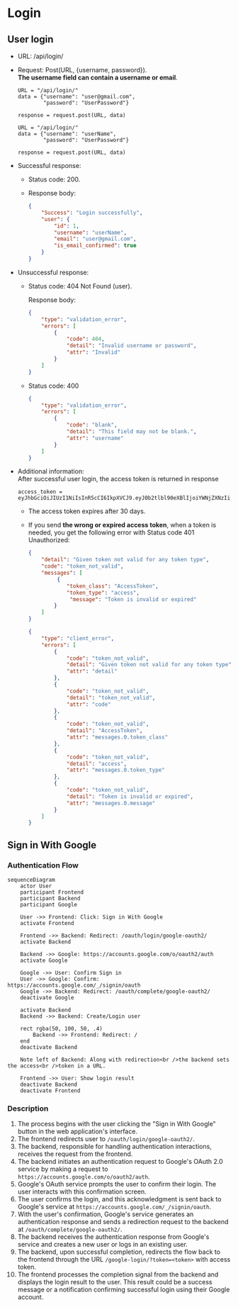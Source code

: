 # Login


## User login
-   URL: /api/login/
-   Request: Post(URL, {username, password}).  
    __The username field can contain a username or email__.

    ```
    URL = "/api/login/"
    data = {"username": "user@gmail.com",
            "password": "UserPassword"}

    response = request.post(URL, data)
    ```

    ```
    URL = "/api/login/"
    data = {"username": "userName",
            "password": "UserPassword"}

    response = request.post(URL, data)
    ```

-   Successful response:
    -   Status code: 200.
    -   Response body:

        ```json
        {
            "Success": "Login successfully",
            "user": {
                "id": 1,
                "username": "userName",
                "email": "user@gmail.com",
                "is_email_confirmed": true
            }
        }
        ```

-   Unsuccessful response:
    -   Status code: 404 Not Found (user).
    
        Response body:

        ```json
        {
            "type": "validation_error",
            "errors": [
                {
                    "code": 404,
                    "detail": "Invalid username or password",
                    "attr": "Invalid"
                }
            ]
        }
        ```
    
    -   Status code: 400

        ```json
        {
            "type": "validation_error",
            "errors": [
                {
                    "code": "blank",
                    "detail": "This field may not be blank.",
                    "attr": "username"
                }
            ]
        }
        ```

-   Additional information:  
    After successful user login, the access token is returned in response

    ```
    access_token = eyJhbGciOiJIUzI1NiIsInR5cCI6IkpXVCJ9.eyJ0b2tlbl90eXBlIjoiYWNjZXNzIiwiZXhwIjoxNjg5ODUyODEzLCJpYXQiOjE2ODk3NjY0MTMsImp0aSI6ImY1ZGZlY2NkM2FkNzQ5YTc4Zjg4OWIyNDhjNDBjYWJmIiwidXNlcl9pZCI6Mzl9.Rswt9Iss_WmtpSgV8hVi798NYv7Xz69r0Z1_BMnJ9pQ;
    ```

    -   The access token expires after 30 days.
    -   If you send __the wrong or expired access token__, when a token is needed, you get the following error with Status code 401 Unauthorized:

        ```json
        {
            "detail": "Given token not valid for any token type",
            "code": "token_not_valid",
            "messages": [
                 {
                    "token_class": "AccessToken",
                    "token_type": "access",
                     "message": "Token is invalid or expired"
                }
            ]
        }
        ```
        
        ```json
        {
            "type": "client_error",
            "errors": [
                {
                    "code": "token_not_valid",
                    "detail": "Given token not valid for any token type",
                    "attr": "detail"
                },
                {
                    "code": "token_not_valid",
                    "detail": "token_not_valid",
                    "attr": "code"
                },
                {
                    "code": "token_not_valid",
                    "detail": "AccessToken",
                    "attr": "messages.0.token_class"
                },
                {
                    "code": "token_not_valid",
                    "detail": "access",
                    "attr": "messages.0.token_type"
                },
                {
                    "code": "token_not_valid",
                    "detail": "Token is invalid or expired",
                    "attr": "messages.0.message"
                }
            ]
        }
        ```

## Sign in With Google

### Authentication Flow

```mermaid
sequenceDiagram
    actor User
    participant Frontend
    participant Backend
    participant Google

    User ->> Frontend: Click: Sign in With Google
    activate Frontend
    
    Frontend ->> Backend: Redirect: /oauth/login/google-oauth2/
    activate Backend

    Backend ->> Google: https://accounts.google.com/o/oauth2/auth
    activate Google

    Google ->> User: Confirm Sign in
    User ->> Google: Confirm: https://accounts.google.com/_/signin/oauth
    Google ->> Backend: Redirect: /oauth/complete/google-oauth2/
    deactivate Google

    activate Backend
    Backend ->> Backend: Create/Login user

    rect rgba(50, 100, 50, .4)
        Backend ->> Frontend: Redirect: /
    end
    deactivate Backend

    Note left of Backend: Along with redirection<br />the backend sets the access<br />token in a URL.

    Frontend ->> User: Show login result
    deactivate Backend
    deactivate Frontend
```

### Description

1.  The process begins with the user clicking the "Sign in With Google" button in the web application's interface.
2.  The frontend redirects user to `/oauth/login/google-oauth2/`.
3.  The backend, responsible for handling authentication interactions, receives the request from the frontend.
4.  The backend initiates an authentication request to Google's OAuth 2.0 service by making a request to `https://accounts.google.com/o/oauth2/auth`.
5.  Google's OAuth service prompts the user to confirm their login. The user interacts with this confirmation screen.
6.  The user confirms the login, and this acknowledgment is sent back to Google's service at `https://accounts.google.com/_/signin/oauth`.
7.  With the user's confirmation, Google's service generates an authentication response and sends a redirection request to the backend at `/oauth/complete/google-oauth2/`.
8.  The backend receives the authentication response from Google's service and creates a new user or logs in an existing user.
9.  The backend, upon successful completion, redirects the flow back to the frontend through the URL `/google-login/?token=<token>` with access token.
10. The frontend processes the completion signal from the backend and displays the login result to the user.
    This result could be a success message or a notification confirming successful login using their Google account.
